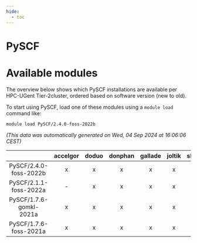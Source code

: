 ```yaml
---
hide:
  - toc
---
```


PySCF
=====

# Available modules


The overview below shows which PySCF installations are available per HPC-UGent Tier-2cluster, ordered based on software version (new to old).

To start using PySCF, load one of these modules using a `module load` command like:

```shell
module load PySCF/2.4.0-foss-2022b
```

*(This data was automatically generated on Wed, 04 Sep 2024 at 16:06:06 CEST)*  

| |accelgor|doduo|donphan|gallade|joltik|shinx|skitty|
| :---: | :---: | :---: | :---: | :---: | :---: | :---: | :---: |
|PySCF/2.4.0-foss-2022b|x|x|x|x|x|-|x|
|PySCF/2.1.1-foss-2022a|-|x|x|x|x|-|x|
|PySCF/1.7.6-gomkl-2021a|x|x|x|x|x|-|x|
|PySCF/1.7.6-foss-2021a|x|x|x|x|x|-|x|
